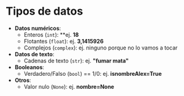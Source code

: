 # Tipos de datos
- **Datos numéricos**:
    - Enteros (`int`): **ej. **18**
    - Flotantes (`float`): ej. **3,1415926**
    - Complejos (`complex`): ej. ninguno porque no lo vamos a tocar
- **Datos de texto**:
    - Cadenas de texto (`str`): ej. **"fumar mata"**
- **Booleanos**:
    - Verdadero/Falso (`bool`) == 1/0: ej. **isnombreAlex=True**
- **Otros**:
    - Valor nulo (`None`): ej. **nombre=None**